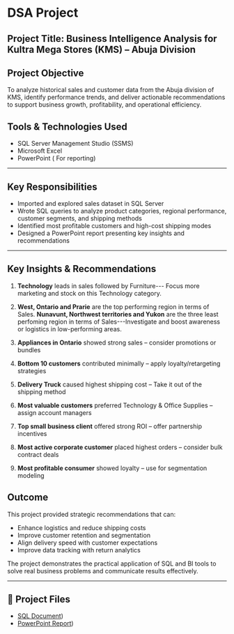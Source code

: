 # DSA Project 

##  Project Title: Business Intelligence Analysis for Kultra Mega Stores (KMS) – Abuja Division


## Project Objective
To analyze historical sales and customer data from the Abuja division of KMS, identify performance trends, and deliver actionable recommendations to support business growth, profitability, and operational efficiency.


##  Tools & Technologies Used
- SQL Server Management Studio (SSMS)
- Microsoft Excel
- PowerPoint ( For reporting)

---

##  Key Responsibilities
- Imported and explored sales dataset in SQL Server
- Wrote SQL queries to analyze product categories, regional performance, customer segments, and shipping methods
- Identified most profitable customers and high-cost shipping modes
- Designed a PowerPoint report presenting key insights and recommendations

---

## Key Insights & Recommendations

1. **Technology** leads in sales followed by Furniture--- Focus more marketing and stock on this Technology category.

2. **West, Ontario and Prarie** are the top performing region in terms of Sales.
 **Nunavunt, Northwest territories and Yukon** are the three least perfoming region in terms of Sales---Investigate and boost awareness or logistics in low-performing areas.
3. **Appliances in Ontario** showed strong sales – consider promotions or bundles  
4. **Bottom 10 customers** contributed minimally – apply loyalty/retargeting strategies  
5. **Delivery Truck** caused highest shipping cost – Take it out of the shipping method
6. **Most valuable customers** preferred Technology & Office Supplies – assign account managers  
7. **Top small business client** offered strong ROI – offer partnership incentives  
8. **Most active corporate customer** placed highest orders – consider bulk contract deals  
9. **Most profitable consumer** showed loyalty – use for segmentation modeling  


##  Outcome
This project provided strategic recommendations that can:
- Enhance logistics and reduce shipping costs  
- Improve customer retention and segmentation  
- Align delivery speed with customer expectations  
- Improve data tracking with return analytics

The project demonstrates the practical application of SQL and BI tools to solve real business problems and communicate results effectively.

---

## 📎 Project Files
- [SQL Document](https://github.com/Oluwatosinoguntuga/DSA-PROJECT-1/blob/main/SQLQuery3.sql))  
- [ PowerPoint Report](https://github.com/Oluwatosinoguntuga/DSA-PROJECT-1/blob/main/sql%20presentationKMS_Abuja_Insights_Slides.pptx))
